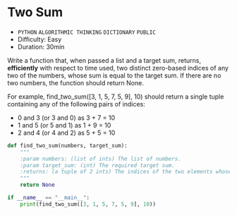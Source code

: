 # Two Sum

- `PYTHON` `ALGORITHMIC THINKING` `DICTIONARY` `PUBLIC`
- Difficulty: Easy
- Duration: 30min

Write a function that, when passed a list and a target sum, returns, **efficiently** with respect to time used, two distinct zero-based indices of any two of the numbers, whose sum is equal to the target sum. If there are no two numbers, the function should return None.

For example, find_two_sum([3, 1, 5, 7, 5, 9], 10) should return a single tuple containing any of the following pairs of indices:

- 0 and 3 (or 3 and 0) as 3 + 7 = 10
- 1 and 5 (or 5 and 1) as 1 + 9 = 10
- 2 and 4 (or 4 and 2) as 5 + 5 = 10

```python
def find_two_sum(numbers, target_sum):
    """
    :param numbers: (list of ints) The list of numbers.
    :param target_sum: (int) The required target sum.
    :returns: (a tuple of 2 ints) The indices of the two elements whose sum is equal to target_sum
    """
    return None

if __name__ == "__main__":
    print(find_two_sum([3, 1, 5, 7, 5, 9], 10))
```
